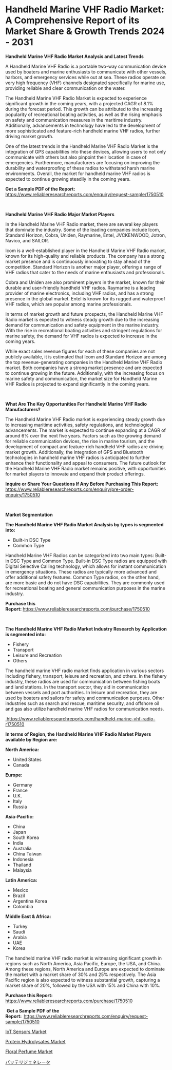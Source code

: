 <p><h1>Handheld Marine VHF Radio Market: A Comprehensive Report of its Market Share & Growth Trends 2024 - 2031</h1></p><p><strong>Handheld Marine VHF Radio Market Analysis and Latest Trends</strong></p>
<p><p>A Handheld Marine VHF Radio is a portable two-way communication device used by boaters and marine enthusiasts to communicate with other vessels, harbors, and emergency services while out at sea. These radios operate on very high frequency (VHF) channels designated specifically for marine use, providing reliable and clear communication on the water.</p><p>The Handheld Marine VHF Radio Market is expected to experience significant growth in the coming years, with a projected CAGR of 8.1% during the forecast period. This growth can be attributed to the increasing popularity of recreational boating activities, as well as the rising emphasis on safety and communication measures in the maritime industry. Additionally, advancements in technology have led to the development of more sophisticated and feature-rich handheld marine VHF radios, further driving market growth.</p><p>One of the latest trends in the Handheld Marine VHF Radio Market is the integration of GPS capabilities into these devices, allowing users to not only communicate with others but also pinpoint their location in case of emergencies. Furthermore, manufacturers are focusing on improving the durability and waterproofing of these radios to withstand harsh marine environments. Overall, the market for handheld marine VHF radios is expected to continue growing steadily in the coming years.</p></p>
<p><strong>Get a Sample PDF of the Report:&nbsp;</strong> <a href="https://www.reliableresearchreports.com/enquiry/request-sample/1750510">https://www.reliableresearchreports.com/enquiry/request-sample/1750510</a></p>
<p>&nbsp;</p>
<p><strong>Handheld Marine VHF Radio Major Market Players</strong></p>
<p><p>In the Handheld Marine VHF Radio market, there are several key players that dominate the industry. Some of the leading companies include Icom, Standard Horizon, Cobra, Uniden, Raymarine, Entel, JVCKENWOOD, Jotron, Navico, and SAILOR.</p><p>Icom is a well-established player in the Handheld Marine VHF Radio market, known for its high-quality and reliable products. The company has a strong market presence and is continuously innovating to stay ahead of the competition. Standard Horizon is another major player, offering a range of VHF radios that cater to the needs of marine enthusiasts and professionals.</p><p>Cobra and Uniden are also prominent players in the market, known for their durable and user-friendly handheld VHF radios. Raymarine is a leading provider of marine electronics, including VHF radios, and has a strong presence in the global market. Entel is known for its rugged and waterproof VHF radios, which are popular among marine professionals.</p><p>In terms of market growth and future prospects, the Handheld Marine VHF Radio market is expected to witness steady growth due to the increasing demand for communication and safety equipment in the marine industry. With the rise in recreational boating activities and stringent regulations for marine safety, the demand for VHF radios is expected to increase in the coming years.</p><p>While exact sales revenue figures for each of these companies are not publicly available, it is estimated that Icom and Standard Horizon are among the top revenue-generating companies in the Handheld Marine VHF Radio market. Both companies have a strong market presence and are expected to continue growing in the future. Additionally, with the increasing focus on marine safety and communication, the market size for Handheld Marine VHF Radios is projected to expand significantly in the coming years.</p></p>
<p>&nbsp;</p>
<p><strong>What Are The Key Opportunities For Handheld Marine VHF Radio Manufacturers?</strong></p>
<p><p>The Handheld Marine VHF Radio market is experiencing steady growth due to increasing maritime activities, safety regulations, and technological advancements. The market is expected to continue expanding at a CAGR of around 6% over the next five years. Factors such as the growing demand for reliable communication devices, the rise in marine tourism, and the development of compact and feature-rich handheld VHF radios are driving market growth. Additionally, the integration of GPS and Bluetooth technologies in handheld marine VHF radios is anticipated to further enhance their functionality and appeal to consumers. The future outlook for the Handheld Marine VHF Radio market remains positive, with opportunities for market players to innovate and expand their product offerings.</p></p>
<p><strong>Inquire or Share Your Questions If Any Before Purchasing This Report:</strong> <a href="https://www.reliableresearchreports.com/enquiry/pre-order-enquiry/1750510">https://www.reliableresearchreports.com/enquiry/pre-order-enquiry/1750510</a></p>
<p>&nbsp;</p>
<p><strong>Market Segmentation</strong></p>
<p><strong>The Handheld Marine VHF Radio Market Analysis by types is segmented into:</strong></p>
<p><ul><li>Built-in DSC Type</li><li>Common Type</li></ul></p>
<p><p>Handheld Marine VHF Radios can be categorized into two main types: Built-in DSC Type and Common Type. Built-in DSC Type radios are equipped with Digital Selective Calling technology, which allows for instant communication in emergency situations. These radios are typically more advanced and offer additional safety features. Common Type radios, on the other hand, are more basic and do not have DSC capabilities. They are commonly used for recreational boating and general communication purposes in the marine industry.</p></p>
<p><strong>Purchase this Report:&nbsp;</strong><a href="https://www.reliableresearchreports.com/purchase/1750510">https://www.reliableresearchreports.com/purchase/1750510</a></p>
<p>&nbsp;</p>
<p><strong>The Handheld Marine VHF Radio Market Industry Research by Application is segmented into:</strong></p>
<p><ul><li>Fishery</li><li>Transport</li><li>Leisure and Recreation</li><li>Others</li></ul></p>
<p><p>The handheld marine VHF radio market finds application in various sectors including fishery, transport, leisure and recreation, and others. In the fishery industry, these radios are used for communication between fishing boats and land stations. In the transport sector, they aid in communication between vessels and port authorities. In leisure and recreation, they are used by boaters and sailors for safety and communication purposes. Other industries such as search and rescue, maritime security, and offshore oil and gas also utilize handheld marine VHF radios for communication needs.</p></p>
<p><a href="https://www.reliableresearchreports.com/handheld-marine-vhf-radio-r1750510">&nbsp;https://www.reliableresearchreports.com/handheld-marine-vhf-radio-r1750510</a></p>
<p><strong>In terms of Region, the Handheld Marine VHF Radio Market Players available by Region are:</strong></p>
<p>
    <p> <strong> North America: </strong>
        <ul>
            <li>United States</li>
            <li>Canada</li>
        </ul>
        </p> 
    <p> <strong> Europe: </strong>
        <ul>
            <li>Germany</li>
            <li>France</li>
            <li>U.K.</li>
            <li>Italy</li>
            <li>Russia</li>
        </ul>
        </p> 
    <p> <strong> Asia-Pacific: </strong>
        <ul>
            <li>China</li>
            <li>Japan</li>
            <li>South Korea</li>
            <li>India</li>
            <li>Australia</li>
            <li>China Taiwan</li>
            <li>Indonesia</li>
            <li>Thailand</li>
            <li>Malaysia</li>
        </ul>
        </p> 
    <p> <strong> Latin America: </strong>
        <ul>
            <li>Mexico</li>
            <li>Brazil</li>
            <li>Argentina Korea</li>
            <li>Colombia</li>
        </ul>
        </p> 
    <p> <strong> Middle East & Africa: </strong>
        <ul>
            <li>Turkey</li>
            <li>Saudi</li>
            <li>Arabia</li>
            <li>UAE</li>
            <li>Korea</li>
        </ul>
    </p>
    </p>
<p><p>The handheld marine VHF radio market is witnessing significant growth in regions such as North America, Asia Pacific, Europe, the USA, and China. Among these regions, North America and Europe are expected to dominate the market with a market share of 30% and 25% respectively. The Asia Pacific region is also expected to witness substantial growth, capturing a market share of 20%, followed by the USA with 15% and China with 10%.</p></p>
<p><strong>Purchase this Report: </strong><a href="https://www.reliableresearchreports.com/purchase/1750510">https://www.reliableresearchreports.com/purchase/1750510</a></p>
<p>&nbsp;<strong>Get a Sample PDF of the Report:&nbsp;&nbsp;</strong><a href="https://www.reliableresearchreports.com/enquiry/request-sample/1750510">https://www.reliableresearchreports.com/enquiry/request-sample/1750510</a></p>
<p><strong></strong></p>
<p><p><a href="https://github.com/thaddeulentine3434/Market-Research-Report-List-1/blob/main/iot-sensors-market.md">IoT Sensors Market</a></p><p><a href="https://medium.com/@sagorhossaincs33_80453/protein-hydrolysates-market-a-global-and-regional-analysis-focus-on-region-country-level-2bc66987926a">Protein Hydrolysates Market</a></p><p><a href="https://medium.com/@sdonald04328/floral-perfume-industry-analysis-report-its-market-size-growing-with-a-cagr-of-6-7-08410973e831">Floral Perfume Market</a></p><p><a href="https://github.com/moulafa/Market-Research-Report-List-3/blob/main/467249533467.md">バッテリジェネレータ</a></p></p>